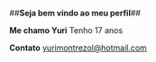 ##**Seja bem vindo ao meu perfil**##

**Me chamo Yuri**
Tenho 17 anos 


**Contato**
yurimontrezol@hotmail.com
